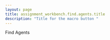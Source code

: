 ```yaml
---
layout: page
title: assignment_workbench.find.agents.title
description: "Title for the macro button "
---
```

Find Agents